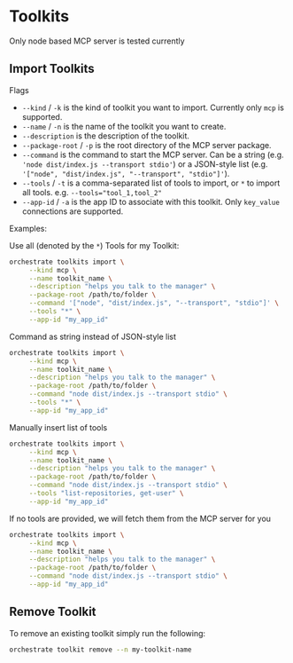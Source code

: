 # Toolkits

Only node based MCP server is tested currently

## Import Toolkits

Flags

   * `--kind` / `-k`             is the kind of toolkit you want to import. Currently only `mcp` is supported.
   * `--name` / `-n`             is the name of the toolkit you want to create.
   * `--description`             is the description of the toolkit.
   * `--package-root` / `-p`     is the root directory of the MCP server package.
   * `--command`                 is the command to start the MCP server. Can be a string (e.g. `'node dist/index.js --transport stdio'`) or a JSON-style list (e.g. `'["node", "dist/index.js", "--transport", "stdio"]'`).
   * `--tools` / `-t`            is a comma-separated list of tools to import, or `*` to import all tools. e.g. `--tools="tool_1,tool_2"`
   * `--app-id` / `-a`           is the app ID to associate with this toolkit. Only `key_value` connections are supported.

Examples:

Use all (denoted by the `*`) Tools for my Toolkit:
```bash
orchestrate toolkits import \
     --kind mcp \
     --name toolkit_name \
     --description "helps you talk to the manager" \
     --package-root /path/to/folder \
     --command '["node", "dist/index.js", "--transport", "stdio"]' \
     --tools "*" \
     --app-id "my_app_id" 
```

Command as string instead of JSON-style list
```bash
orchestrate toolkits import \
     --kind mcp \
     --name toolkit_name \
     --description "helps you talk to the manager" \
     --package-root /path/to/folder \
     --command "node dist/index.js --transport stdio" \
     --tools "*" \
     --app-id "my_app_id" 
```

Manually insert list of tools
```bash
orchestrate toolkits import \
     --kind mcp \
     --name toolkit_name \
     --description "helps you talk to the manager" \
     --package-root /path/to/folder \
     --command "node dist/index.js --transport stdio" \
     --tools "list-repositories, get-user" \
     --app-id "my_app_id" 
```

If no tools are provided, we will fetch them from the MCP server for you
```bash
orchestrate toolkits import \
     --kind mcp \
     --name toolkit_name \
     --description "helps you talk to the manager" \
     --package-root /path/to/folder \
     --command "node dist/index.js --transport stdio" \
     --app-id "my_app_id" 
```


## Remove Toolkit
To remove an existing toolkit simply run the following: 
```bash
orchestrate toolkit remove --n my-toolkit-name
```
